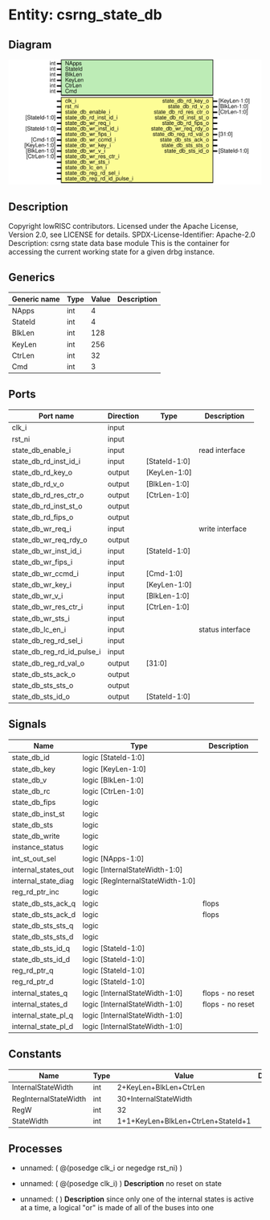 # Entity: csrng_state_db

## Diagram

![Diagram](csrng_state_db.svg "Diagram")
## Description

Copyright lowRISC contributors.
 Licensed under the Apache License, Version 2.0, see LICENSE for details.
 SPDX-License-Identifier: Apache-2.0
 Description: csrng state data base module
 This is the container for accessing the current
    working state for a given drbg instance.
 
## Generics

| Generic name | Type | Value | Description |
| ------------ | ---- | ----- | ----------- |
| NApps        | int  | 4     |             |
| StateId      | int  | 4     |             |
| BlkLen       | int  | 128   |             |
| KeyLen       | int  | 256   |             |
| CtrLen       | int  | 32    |             |
| Cmd          | int  | 3     |             |
## Ports

| Port name                  | Direction | Type          | Description      |
| -------------------------- | --------- | ------------- | ---------------- |
| clk_i                      | input     |               |                  |
| rst_ni                     | input     |               |                  |
| state_db_enable_i          | input     |               | read interface   |
| state_db_rd_inst_id_i      | input     | [StateId-1:0] |                  |
| state_db_rd_key_o          | output    | [KeyLen-1:0]  |                  |
| state_db_rd_v_o            | output    | [BlkLen-1:0]  |                  |
| state_db_rd_res_ctr_o      | output    | [CtrLen-1:0]  |                  |
| state_db_rd_inst_st_o      | output    |               |                  |
| state_db_rd_fips_o         | output    |               |                  |
| state_db_wr_req_i          | input     |               | write interface  |
| state_db_wr_req_rdy_o      | output    |               |                  |
| state_db_wr_inst_id_i      | input     | [StateId-1:0] |                  |
| state_db_wr_fips_i         | input     |               |                  |
| state_db_wr_ccmd_i         | input     | [Cmd-1:0]     |                  |
| state_db_wr_key_i          | input     | [KeyLen-1:0]  |                  |
| state_db_wr_v_i            | input     | [BlkLen-1:0]  |                  |
| state_db_wr_res_ctr_i      | input     | [CtrLen-1:0]  |                  |
| state_db_wr_sts_i          | input     |               |                  |
| state_db_lc_en_i           | input     |               | status interface |
| state_db_reg_rd_sel_i      | input     |               |                  |
| state_db_reg_rd_id_pulse_i | input     |               |                  |
| state_db_reg_rd_val_o      | output    | [31:0]        |                  |
| state_db_sts_ack_o         | output    |               |                  |
| state_db_sts_sts_o         | output    |               |                  |
| state_db_sts_id_o          | output    | [StateId-1:0] |                  |
## Signals

| Name                | Type                              | Description       |
| ------------------- | --------------------------------- | ----------------- |
| state_db_id         | logic [StateId-1:0]               |                   |
| state_db_key        | logic [KeyLen-1:0]                |                   |
| state_db_v          | logic [BlkLen-1:0]                |                   |
| state_db_rc         | logic [CtrLen-1:0]                |                   |
| state_db_fips       | logic                             |                   |
| state_db_inst_st    | logic                             |                   |
| state_db_sts        | logic                             |                   |
| state_db_write      | logic                             |                   |
| instance_status     | logic                             |                   |
| int_st_out_sel      | logic [NApps-1:0]                 |                   |
| internal_states_out | logic [InternalStateWidth-1:0]    |                   |
| internal_state_diag | logic [RegInternalStateWidth-1:0] |                   |
| reg_rd_ptr_inc      | logic                             |                   |
| state_db_sts_ack_q  | logic                             | flops             |
| state_db_sts_ack_d  | logic                             | flops             |
| state_db_sts_sts_q  | logic                             |                   |
| state_db_sts_sts_d  | logic                             |                   |
| state_db_sts_id_q   | logic [StateId-1:0]               |                   |
| state_db_sts_id_d   | logic [StateId-1:0]               |                   |
| reg_rd_ptr_q        | logic [StateId-1:0]               |                   |
| reg_rd_ptr_d        | logic [StateId-1:0]               |                   |
| internal_states_q   | logic [InternalStateWidth-1:0]    | flops - no reset  |
| internal_states_d   | logic [InternalStateWidth-1:0]    | flops - no reset  |
| internal_state_pl_q | logic [InternalStateWidth-1:0]    |                   |
| internal_state_pl_d | logic [InternalStateWidth-1:0]    |                   |
## Constants

| Name                  | Type | Value                              | Description |
| --------------------- | ---- | ---------------------------------- | ----------- |
| InternalStateWidth    | int  | 2+KeyLen+BlkLen+CtrLen             |             |
| RegInternalStateWidth | int  | 30+InternalStateWidth              |             |
| RegW                  | int  | 32                                 |             |
| StateWidth            | int  | 1+1+KeyLen+BlkLen+CtrLen+StateId+1 |             |
## Processes
- unnamed: ( @(posedge clk_i or negedge rst_ni) )
- unnamed: ( @(posedge clk_i) )
**Description**
no reset on state

- unnamed: (  )
**Description**
since only one of the internal states is active at a time, a
logical "or" is made of all of the buses into one

